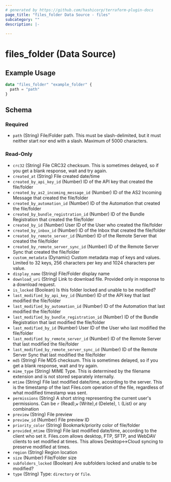 ```yaml
---
# generated by https://github.com/hashicorp/terraform-plugin-docs
page_title: "files_folder Data Source - files"
subcategory: ""
description: |-
  
---
```


# files_folder (Data Source)



## Example Usage

```terraform
data "files_folder" "example_folder" {
  path = "path"
}
```

<!-- schema generated by tfplugindocs -->
## Schema

### Required

- `path` (String) File/Folder path. This must be slash-delimited, but it must neither start nor end with a slash. Maximum of 5000 characters.

### Read-Only

- `crc32` (String) File CRC32 checksum. This is sometimes delayed, so if you get a blank response, wait and try again.
- `created_at` (String) File created date/time
- `created_by_api_key_id` (Number) ID of the API key that created the file/folder
- `created_by_as2_incoming_message_id` (Number) ID of the AS2 Incoming Message that created the file/folder
- `created_by_automation_id` (Number) ID of the Automation that created the file/folder
- `created_by_bundle_registration_id` (Number) ID of the Bundle Registration that created the file/folder
- `created_by_id` (Number) User ID of the User who created the file/folder
- `created_by_inbox_id` (Number) ID of the Inbox that created the file/folder
- `created_by_remote_server_id` (Number) ID of the Remote Server that created the file/folder
- `created_by_remote_server_sync_id` (Number) ID of the Remote Server Sync that created the file/folder
- `custom_metadata` (Dynamic) Custom metadata map of keys and values. Limited to 32 keys, 256 characters per key and 1024 characters per value.
- `display_name` (String) File/Folder display name
- `download_uri` (String) Link to download file. Provided only in response to a download request.
- `is_locked` (Boolean) Is this folder locked and unable to be modified?
- `last_modified_by_api_key_id` (Number) ID of the API key that last modified the file/folder
- `last_modified_by_automation_id` (Number) ID of the Automation that last modified the file/folder
- `last_modified_by_bundle_registration_id` (Number) ID of the Bundle Registration that last modified the file/folder
- `last_modified_by_id` (Number) User ID of the User who last modified the file/folder
- `last_modified_by_remote_server_id` (Number) ID of the Remote Server that last modified the file/folder
- `last_modified_by_remote_server_sync_id` (Number) ID of the Remote Server Sync that last modified the file/folder
- `md5` (String) File MD5 checksum. This is sometimes delayed, so if you get a blank response, wait and try again.
- `mime_type` (String) MIME Type.  This is determined by the filename extension and is not stored separately internally.
- `mtime` (String) File last modified date/time, according to the server.  This is the timestamp of the last Files.com operation of the file, regardless of what modified timestamp was sent.
- `permissions` (String) A short string representing the current user's permissions.  Can be `r` (Read),`w` (Write),`d` (Delete), `l` (List) or any combination
- `preview` (String) File preview
- `preview_id` (Number) File preview ID
- `priority_color` (String) Bookmark/priority color of file/folder
- `provided_mtime` (String) File last modified date/time, according to the client who set it.  Files.com allows desktop, FTP, SFTP, and WebDAV clients to set modified at times.  This allows Desktop<->Cloud syncing to preserve modified at times.
- `region` (String) Region location
- `size` (Number) File/Folder size
- `subfolders_locked` (Boolean) Are subfolders locked and unable to be modified?
- `type` (String) Type: `directory` or `file`.
